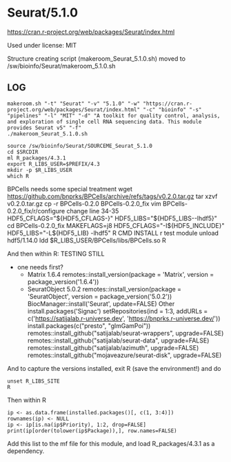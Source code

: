 Seurat/5.1.0
========================

<https://cran.r-project.org/web/packages/Seurat/index.html>

Used under license:
MIT


Structure creating script (makeroom_Seurat_5.1.0.sh) moved to /sw/bioinfo/Seurat/makeroom_5.1.0.sh

LOG
---

    makeroom.sh "-t" "Seurat" "-v" "5.1.0" "-w" "https://cran.r-project.org/web/packages/Seurat/index.html" "-c" "bioinfo" "-s" "pipelines" "-l" "MIT" "-d" "A toolkit for quality control, analysis, and exploration of single cell RNA sequencing data. This module provides Seurat v5" "-f"
    ./makeroom_Seurat_5.1.0.sh
    
    source /sw/bioinfo/Seurat/SOURCEME_Seurat_5.1.0
    cd $SRCDIR
    ml R_packages/4.3.1
    export R_LIBS_USER=$PREFIX/4.3
    mkdir -p $R_LIBS_USER
    which R

BPCells needs some special treatment
    wget https://github.com/bnprks/BPCells/archive/refs/tags/v0.2.0.tar.gz
    tar xzvf v0.2.0.tar.gz
    cp -r BPCells-0.2.0 BPCells-0.2.0_fix
    vim BPCells-0.2.0_fix/r/configure
  change line 34-35
        HDF5_CFLAGS="${HDF5_CFLAGS-}"
        HDF5_LIBS="${HDF5_LIBS--lhdf5}"
    cd BPCells-0.2.0_fix
    MAKEFLAGS=j8 HDF5_CFLAGS="-I${HDF5_INCLUDE}" HDF5_LIBS="-L${HDF5_LIB} -lhdf5" R CMD INSTALL r
  test
    module unload hdf5/1.14.0
    ldd $R_LIBS_USER/BPCells/libs/BPCells.so
R

And then within R: TESTING STILL
 - one needs first?
   - Matrix 1.6.4
    remotes::install_version(package = 'Matrix', version = package_version('1.6.4'))
   - SeuratObject 5.0.2
    remotes::install_version(package = 'SeuratObject', version = package_version('5.0.2'))
    BiocManager::install('Seurat', update=FALSE)
Other
    install.packages('Signac')
    setRepositories(ind = 1:3, addURLs = c('https://satijalab.r-universe.dev', 'https://bnprks.r-universe.dev/'))
    install.packages(c("presto", "glmGamPoi"))
    remotes::install_github("satijalab/seurat-wrappers", upgrade=FALSE)
    remotes::install_github("satijalab/seurat-data", upgrade=FALSE)
    remotes::install_github("satijalab/azimuth", upgrade=FALSE)
    remotes::install_github("mojaveazure/seurat-disk", upgrade=FALSE)

And to capture the versions installed, exit R (save the environment!) and do

    unset R_LIBS_SITE
    R

Then within R

    ip <- as.data.frame(installed.packages()[, c(1, 3:4)])
    rownames(ip) <- NULL
    ip <- ip[is.na(ip$Priority), 1:2, drop=FALSE]
    print(ip[order(tolower(ip$Package)),], row.names=FALSE)

Add this list to the mf file for this module, and load R_packages/4.3.1 as a dependency.
